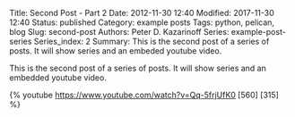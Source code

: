 Title: Second Post - Part 2
Date: 2012-11-30 12:40
Modified: 2017-11-30 12:40
Status: published
Category: example posts
Tags: python, pelican, blog
Slug: second-post
Authors: Peter D. Kazarinoff
Series: example-post-series
Series_index: 2
Summary: This is the second post of a series of posts. It will show series and an embeded youtube video.

This is the second post of a series of posts. It will show series and an embedded youtube video.

{% youtube https://www.youtube.com/watch?v=Qq-5frjUfK0 [560] [315] %}